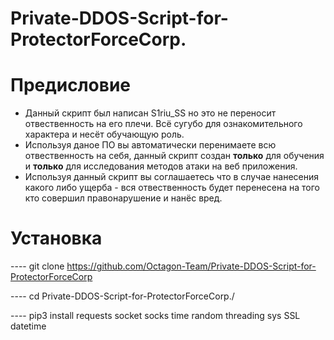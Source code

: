 # Private-DDOS-Script-for-ProtectorForceCorp.

# Предисловие
- Данный скрипт был написан S1riu_SS но это не переносит отвественность на его плечи. Всё сугубо для ознакомительного характера и несёт обучающую роль.
- Используя даное ПО вы автоматически перенимаете всю отвественность на себя, данный скрипт создан **только** для обучения и **только** для исследования методов атаки на веб приложения. 
- Используя данный скрипт вы соглашаетесь что в случае нанесения какого либо ущерба - вся отвественность будет перенесена на того кто совершил правонарушение и нанёс вред. 

# Установка
---- git clone https://github.com/Octagon-Team/Private-DDOS-Script-for-ProtectorForceCorp

---- cd Private-DDOS-Script-for-ProtectorForceCorp./

---- pip3 install requests socket socks time random threading sys SSL datetime
